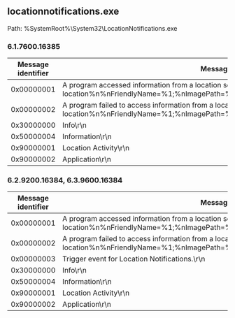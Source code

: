 ## locationnotifications.exe

Path: %SystemRoot%\System32\LocationNotifications.exe

### 6.1.7600.16385

Message identifier | Message string
--- | ---
0x00000001 | A program accessed information from a location sensor or default location%n%nFriendlyName=%1;%nImagePath=%2;%nPID=%3;%nUsername=%4;%nSID=%5\r\n
0x00000002 | A program failed to access information from a location sensor or default location%n%nFriendlyName=%1;%nImagePath=%2;%nPID=%3;%nUsername=%4;%nSID=%5\r\n
0x30000000 | Info\r\n
0x50000004 | Information\r\n
0x90000001 | Location Activity\r\n
0x90000002 | Application\r\n

### 6.2.9200.16384, 6.3.9600.16384

Message identifier | Message string
--- | ---
0x00000001 | A program accessed information from a location sensor or default location%n%nFriendlyName=%1;%nImagePath=%2;%nPID=%3;%nUsername=%4;%nSID=%5\r\n
0x00000002 | A program failed to access information from a location sensor or default location%n%nFriendlyName=%1;%nImagePath=%2;%nPID=%3;%nUsername=%4;%nSID=%5\r\n
0x00000003 | Trigger event for Location Notifications.\r\n
0x30000000 | Info\r\n
0x50000004 | Information\r\n
0x90000001 | Location Activity\r\n
0x90000002 | Application\r\n
